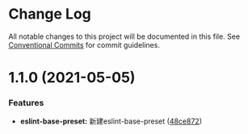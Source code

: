# Change Log

All notable changes to this project will be documented in this file.
See [Conventional Commits](https://conventionalcommits.org) for commit guidelines.

# 1.1.0 (2021-05-05)


### Features

* **eslint-base-preset:** 新建eslint-base-preset ([48ce872](https://github.com/noshower/frontend-presets/commit/48ce872ba2c7f282fa637c2b62228e0dcdb301c6))
